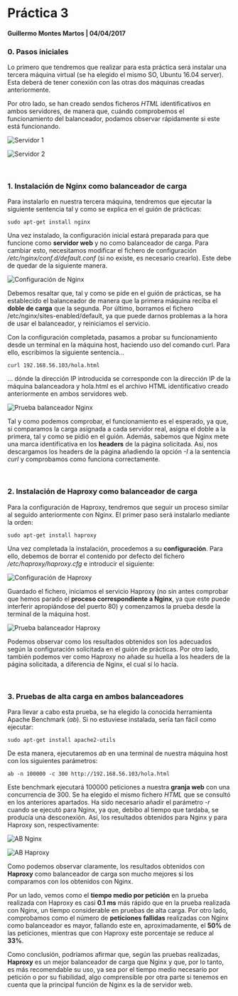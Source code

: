 # Práctica 3

#### Guillermo Montes Martos | 04/04/2017

### 0. Pasos iniciales
Lo primero que tendremos que realizar para esta práctica será instalar una tercera máquina virtual (se ha elegido el mismo SO, Ubuntu 16.04 server). Esta deberá de tener conexión con las otras dos máquinas creadas anteriormente.

Por otro lado, se han creado sendos ficheros *HTML* identificativos en ambos servidores, de manera que, cuándo comprobemos el funcionamiento del balanceador, podamos observar rápidamente si este está funcionando.

![Servidor 1](img/server1.png "Servidor 1")

![Servidor 2](img/server2.png "Servidor 2")

<br>

###  1. Instalación de Nginx como balanceador de carga
Para instalarlo en nuestra tercera máquina, tendremos que ejecutar la siguiente sentencia tal y como se explica en el guión de prácticas:

```shell
sudo apt-get install nginx
```

Una vez instalado, la configuración inicial estará preparada para que funcione como **servidor web** y no como balanceador de carga. Para cambiar esto, necesitamos modificar el fichero de configuración */etc/nginx/conf.d/default.conf* (si no existe, es necesario crearlo). Este debe de quedar de la siguiente manera.

![Configuración de Nginx](img/config-nginx.png "Configuración de Nginx")

Debemos resaltar que, tal y como se pide en el guión de prácticas, se ha establecido el balanceador de manera que la primera máquina reciba el **doble de carga** que la segunda. Por último, borramos el fichero /etc/nginx/sites-enabled/default, ya que puede darnos problemas a la hora de usar el balanceador, y reiniciamos el servicio.

Con la configuración completada, pasamos a probar su funcionamiento desde un terminal en la máquina host, haciendo uso del comando curl. Para ello, escribimos la siguiente sentencia...

```shell
curl 192.168.56.103/hola.html
```

... dónde la dirección IP introducida se corresponde con la dirección IP de la máquina balanceadora y hola.html es el archivo HTML identificativo creado anteriormente en ambos servidores web.

![Prueba balanceador Nginx](img/prueba-nginx.png "Prueba balanceador Nginx")

Tal y como podemos comprobar, el funcionamiento es el esperado, ya que, si comparamos la carga asignada a cada servidor real, asigna el doble a la primera, tal y como se pidió en el guión. Además, sabemos que Nginx mete una marca identificativa en los **headers** de la página solicitada. Así, nos descargamos los headers de la página añadiendo la opción *-I* a la sentencia *curl* y comprobamos como funciona correctamente.

<br>

### 2. Instalación de Haproxy como balanceador de carga
Para la configuración de Haproxy, tendremos que seguir un proceso similar al seguido anteriormente con Nginx. El primer paso será instalarlo mediante la orden:

```shell
sudo apt-get install haproxy
```

Una vez completada la instalación, procedemos a su **configuración**. Para ello, debemos de borrar el contenido por defecto del fichero */etc/haproxy/haproxy.cfg* e introducir el siguiente:

![Configuración de Haproxy](img/config-haproxy.png "Configuración de Haproxy")

Guardado el fichero, iniciamos el servicio Haproxy (no sin antes comprobar que hemos parado el **proceso correspondiente a Nginx**, ya que este puede interferir apropiándose del puerto 80) y comenzamos la prueba desde la terminal de la máquina host.

![Prueba balanceador Haproxy](img/prueba-haproxy.png "Prueba balanceador Haproxy")

Podemos observar como los resultados obtenidos son los adecuados según la configuración solicitada en el guión de prácticas. Por otro lado, también podemos ver como Haproxy no añade su huella a los headers de la página solicitada, a diferencia de Nginx, el cual sí lo hacía.

<br>

### 3. Pruebas de alta carga en ambos balanceadores

Para llevar a cabo esta prueba, se ha elegido la conocida herramienta Apache Benchmark (*ab*). Si no estuviese instalada, sería tan fácil como ejecutar:

```shell
sudo apt-get install apache2-utils
```

De esta manera, ejecutaremos *ab* en una terminal de nuestra máquina host con los siguientes parámetros:

```shell
ab -n 100000 -c 300 http://192.168.56.103/hola.html
```

Este benchmark ejecutará 100000 peticiones a nuestra **granja web** con una concurrencia de 300. Se ha elegido el mismo fichero *HTML* que se consultó en los anteriores apartados. Ha sido necesario añadir el parámetro *-r* cuando se ejecutó para Nginx, ya que, debibo al tiempo que tardaba, se producía una desconexión. Así, los resultados obtenidos para Nginx y para Haproxy son, respectivamente:

![AB Nginx](img/ab-nginx.png "AB Nginx")

![AB Haproxy](img/ab-haproxy.png "AB Haproxy")

Como podemos observar claramente, los resultados obtenidos con **Haproxy** como balanceador de carga son mucho mejores si los comparamos con los obtenidos con Nginx.

Por un lado, vemos como el **tiempo medio por petición** en la prueba realizada con Haproxy es casi **0.1 ms** más rápido que en la prueba realizada con Nginx, un tiempo considerable en pruebas de alta carga. Por otro lado, comprobamos como el número de **peticiones fallidas** realizadas con Nginx como balanceador es mayor, fallando este en, aproximadamente, el **50%** de las peticiones, mientras que con Haproxy este porcentaje se reduce al **33%**.

Como conclusión, podríamos afirmar que, según las pruebas realizadas, **Haproxy** es un mejor balanceador de carga que Nginx y que, por lo tanto, es más recomendable su uso, ya sea por el tiempo medio necesario por petición o por su fiabilidad, algo comprensible por otra parte si tenemos en cuenta que la principal función de Nginx es la de servidor web.
